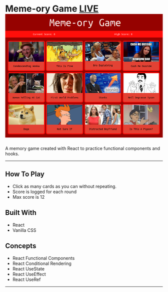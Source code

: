 Meme-ory Game [LIVE](https://abstractdev.github.io/Meme-ory-Game/)
![Alt text](./memeory.png "Title")
============

A memory game created with React to practice functional components and hooks.

---

## How To Play
- Click as many cards as you can without repeating.
- Score is logged for each round
- Max score is 12
## Built With
- React
- Vanilla CSS
## Concepts
- React Functional Components
- React Conditional Rendering
- React UseState
- React UseEffect
- React UseRef

---
